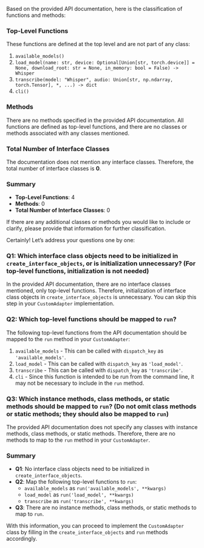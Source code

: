 Based on the provided API documentation, here is the classification of functions and methods:

### Top-Level Functions
These functions are defined at the top level and are not part of any class:
1. `available_models()`
2. `load_model(name: str, device: Optional[Union[str, torch.device]] = None, download_root: str = None, in_memory: bool = False) -> Whisper`
3. `transcribe(model: "Whisper", audio: Union[str, np.ndarray, torch.Tensor], *, ...) -> dict`
4. `cli()`

### Methods
There are no methods specified in the provided API documentation. All functions are defined as top-level functions, and there are no classes or methods associated with any classes mentioned.

### Total Number of Interface Classes
The documentation does not mention any interface classes. Therefore, the total number of interface classes is **0**.

### Summary
- **Top-Level Functions**: 4
- **Methods**: 0
- **Total Number of Interface Classes**: 0

If there are any additional classes or methods you would like to include or clarify, please provide that information for further classification.

Certainly! Let’s address your questions one by one:

### Q1: Which interface class objects need to be initialized in `create_interface_objects`, or is initialization unnecessary? (For top-level functions, initialization is not needed)

In the provided API documentation, there are no interface classes mentioned, only top-level functions. Therefore, initialization of interface class objects in `create_interface_objects` is unnecessary. You can skip this step in your `CustomAdapter` implementation.

### Q2: Which top-level functions should be mapped to `run`?

The following top-level functions from the API documentation should be mapped to the `run` method in your `CustomAdapter`:

1. `available_models` - This can be called with `dispatch_key` as `'available_models'`.
2. `load_model` - This can be called with `dispatch_key` as `'load_model'`.
3. `transcribe` - This can be called with `dispatch_key` as `'transcribe'`.
4. `cli` - Since this function is intended to be run from the command line, it may not be necessary to include in the `run` method.

### Q3: Which instance methods, class methods, or static methods should be mapped to `run`? (Do not omit class methods or static methods; they should also be mapped to `run`)

The provided API documentation does not specify any classes with instance methods, class methods, or static methods. Therefore, there are no methods to map to the `run` method in your `CustomAdapter`.

### Summary
- **Q1**: No interface class objects need to be initialized in `create_interface_objects`.
- **Q2**: Map the following top-level functions to `run`:
  - `available_models` as `run('available_models', **kwargs)`
  - `load_model` as `run('load_model', **kwargs)`
  - `transcribe` as `run('transcribe', **kwargs)`
- **Q3**: There are no instance methods, class methods, or static methods to map to `run`.

With this information, you can proceed to implement the `CustomAdapter` class by filling in the `create_interface_objects` and `run` methods accordingly.